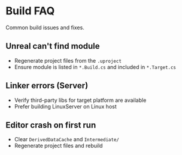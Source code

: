 # Build FAQ

Common build issues and fixes.

## Unreal can't find module

- Regenerate project files from the `.uproject`
- Ensure module is listed in `*.Build.cs` and included in `*.Target.cs`

## Linker errors (Server)

- Verify third-party libs for target platform are available
- Prefer building LinuxServer on Linux host

## Editor crash on first run

- Clear `DerivedDataCache` and `Intermediate/`
- Regenerate project files and rebuild
